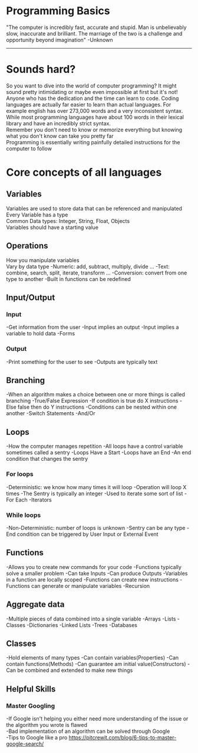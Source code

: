 # Programming Basics

"The computer is incredibly fast, accurate and stupid. Man is unbelievably slow, inaccurate and brilliant. The marriage of the two is a challenge and opportunity beyond imagination"  -Unknown

<hr>
    
# Sounds hard?
 So you want to dive into the world of computer programming? It might sound pretty intimidating or maybe even impossible at first but it's not! Anyone who has the dedication and the time can learn to code. Coding languages are actually far easier to learn than actual languages. For example english has over 273,000 words and a very inconsistent syntax. While most programming languages have about 100 words in their lexical library and have an incredibly strict syntax. 
<br>
Remember you don't need to know or memorize everything but knowing what you don't know can take you pretty far
<br>
Programming is essentially writing painfully detailed instructions for the computer to follow
<br>






# Core concepts of all languages 

 ##  Variables
   Variables are used to store data that can be referenced and manipulated
   <br>
   Every Variable has a type
   <br>
   Common Data types: Integer, String, Float, Objects 
   <br>
   Variables should have a starting value

 ## Operations
   How you manipulate variables
   <br>
   Vary by data type
   -Numeric: add, subtract, multiply, divide ...
   -Text: combine, search, split, iterate, transform ...
   -Conversion: convert from one type to another
   -Built in functions can be redefined 
   
 ## Input/Output
   ### Input
   -Get information from the user
   -Input implies an output
   -Input implies a variable to hold data
   -Forms

   ### Output 
   -Print something for the user to see
   -Outputs are typically text
 
 ## Branching
   -When an algorithm makes a choice between one or more things is called branching
   -True/False Expression 
   -If condition is true do X instructions
   -Else false then do Y instructions
   -Conditions can be nested within one another 
   -Switch Statements
   -And/Or

 ## Loops
   -How the computer manages repetition
   -All loops have a control variable sometimes called a sentry
   -Loops Have a Start
   -Loops have an End
   -An end condition that changes the sentry

   ### For loops
   -Deterministic: we know how many times it will loop
   -Operation will loop X times
   -The Sentry is typically an integer 
   -Used to iterate some sort of list
   -For Each 
   -Iterators

   ### While loops
   -Non-Deterministic: number of loops is unknown 
   -Sentry can be any type
   -End condition can be triggered by User Input or External Event 

 ## Functions
   -Allows you to create new commands for your code
   -Functions typically solve a smaller problem
   -Can take Inputs
   -Can produce Outputs
   -Variables in a function are locally scoped
   -Functions can create new instructions
   -Functions can generate or manipulate variables
   -Recursion

 ## Aggregate data
   -Multiple pieces of data combined into a single variable
   -Arrays
   -Lists
   -Classes
   -Dictionaries
   -Linked Lists
   -Trees
   -Databases 

 ## Classes
   -Hold elements of many types
   -Can contain variables(Properties)
   -Can contain functions(Methods)
   -Can guarantee am initial value(Constructors)
   -Can be combined and extended to make new things


   ## Helpful Skills

   ### Master Googling
-If Google isn't helping you either need more understanding of the issue or the algorithm you wrote is flawed
<br>
-Bad implementation of an algorithm can be solved through Google
<br>
-Tips to Google like a pro https://pitcrewit.com/blog/6-tips-to-master-google-search/



